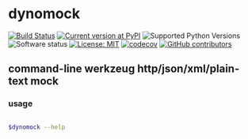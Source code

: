 # dynomock

[![Build Status](https://travis-ci.org/vit0r/dynomock.svg?branch=master)](https://travis-ci.org/vit0r/dynomock)
[![Current version at PyPI](https://img.shields.io/pypi/v/dynomock.svg)](https://pypi.python.org/pypi/dynomock)
![Supported Python Versions](https://img.shields.io/pypi/pyversions/dynomock.svg)
![Software status](https://img.shields.io/pypi/status/dynomock.svg)
[![License: MIT](https://img.shields.io/pypi/l/dynomock.svg)](https://github.com/vit0r/dynomock/blob/master/LICENSE)
[![codecov](https://codecov.io/gh/vit0r/dynomock/branch/master/graph/badge.svg)](https://codecov.io/gh/vit0r/dynomock)
[![GitHub contributors](https://img.shields.io/github/contributors/vit0r/dynomock.svg)](https://github.com/vit0r/dynomock/graphs/contributors)

## command-line werkzeug http/json/xml/plain-text mock

### usage

```bash

$dynomock --help

```
